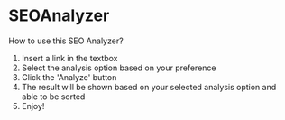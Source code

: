 # SEOAnalyzer

How to use this SEO Analyzer?
1. Insert a link in the textbox
2. Select the analysis option based on your preference
3. Click the 'Analyze' button
4. The result will be shown based on your selected analysis option and able to be sorted
5. Enjoy!
